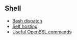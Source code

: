 ## Shell

- [Bash dispatch](../dispatch.md)
- [Self hosting](../hosting.md)
- [Useful OpenSSL commands](../openssl.md)